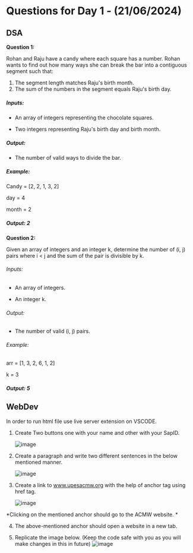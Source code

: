 # Questions for Day 1 - (21/06/2024)

## DSA

**Question 1:** 

Rohan and Raju have a candy where each square has a number. Rohan wants to find out how many ways she can break the bar into a contiguous segment such that:

1. The segment length matches Raju's birth month.
2. The sum of the numbers in the segment equals Raju's birth day.
##### Inputs:

- An array of integers representing the chocolate squares.

- Two integers representing Raju's birth day and birth month.

##### Output:

- The number of valid ways to divide the bar.

##### Example:

Candy = [2, 2, 1, 3, 2]

day = 4

month = 2

##### Output: 2

**Question 2:** 

Given an array of integers and an integer k, determine the number of (i, j) pairs where i \< j and the sum of the pair is divisible by k.

###### Inputs:

- An array of integers.

- An integer k.

###### Output:

- The number of valid (i, j) pairs.

###### Example:

arr = [1, 3, 2, 6, 1, 2]

k = 3

##### Output: 5


## WebDev

In order to run html file use live server extension on VSCODE.
1.	Create Two buttons one with your name and other with your SapID.

      ![image](https://github.com/upesacm/21DaysOfCode-2024/assets/133881515/3fbb1a39-6490-4cce-9c59-3a9efee7a49a)

2.	Create a paragraph and write two different sentences in the below mentioned manner.
   
       ![image](https://github.com/upesacm/21DaysOfCode-2024/assets/133881515/3cdcd5c1-9184-4633-8e45-a9c3e813d561)



3.	Create a link to www.upesacmw.org with the help of anchor tag using href tag.
   
      ![image](https://github.com/upesacm/21DaysOfCode-2024/assets/133881515/b32206fa-be93-49ef-83d6-ab2de244d3c2)


*Clicking on the mentioned anchor should go to the ACMW website. *

4.	The above-mentioned anchor should open a website in a new tab.

5.	Replicate the image below. (Keep the code safe with you as you will make changes in this in future)
     ![image](https://github.com/upesacm/21DaysOfCode-2024/assets/133881515/81b52524-e162-4a55-94a1-a0591bc73ea0)




